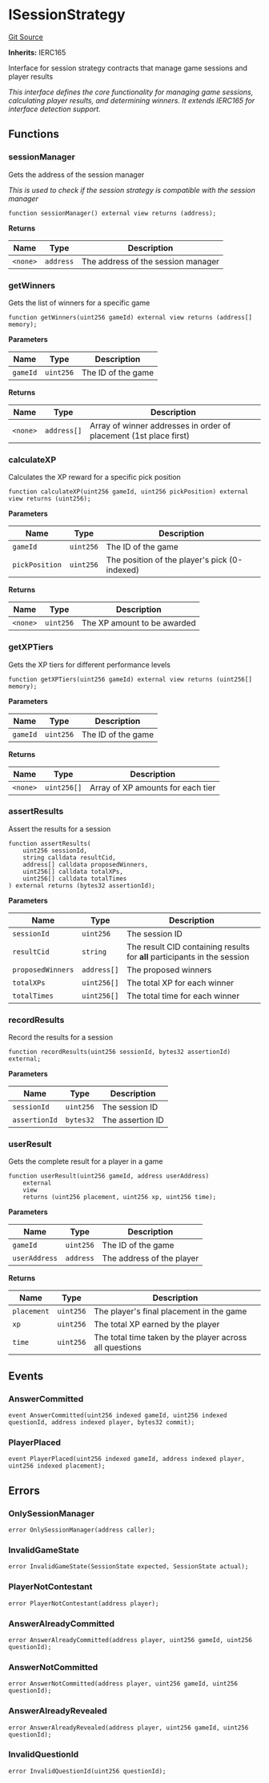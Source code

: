 # ISessionStrategy
[Git Source](https://github.com/Engage-Protocol/engage-protocol/blob/c5ee1562bd13fd9b4ca0d2484df6aceaf0760cfb/src/session/ISessionStrategy.sol)

**Inherits:**
IERC165

Interface for session strategy contracts that manage game sessions and player results

*This interface defines the core functionality for managing game sessions, calculating
player results, and determining winners. It extends IERC165 for interface detection support.*


## Functions
### sessionManager

Gets the address of the session manager

*This is used to check if the session strategy is compatible with the session manager*


```solidity
function sessionManager() external view returns (address);
```
**Returns**

|Name|Type|Description|
|----|----|-----------|
|`<none>`|`address`|The address of the session manager|


### getWinners

Gets the list of winners for a specific game


```solidity
function getWinners(uint256 gameId) external view returns (address[] memory);
```
**Parameters**

|Name|Type|Description|
|----|----|-----------|
|`gameId`|`uint256`|The ID of the game|

**Returns**

|Name|Type|Description|
|----|----|-----------|
|`<none>`|`address[]`|Array of winner addresses in order of placement (1st place first)|


### calculateXP

Calculates the XP reward for a specific pick position


```solidity
function calculateXP(uint256 gameId, uint256 pickPosition) external view returns (uint256);
```
**Parameters**

|Name|Type|Description|
|----|----|-----------|
|`gameId`|`uint256`|The ID of the game|
|`pickPosition`|`uint256`|The position of the player's pick (0-indexed)|

**Returns**

|Name|Type|Description|
|----|----|-----------|
|`<none>`|`uint256`|The XP amount to be awarded|


### getXPTiers

Gets the XP tiers for different performance levels


```solidity
function getXPTiers(uint256 gameId) external view returns (uint256[] memory);
```
**Parameters**

|Name|Type|Description|
|----|----|-----------|
|`gameId`|`uint256`|The ID of the game|

**Returns**

|Name|Type|Description|
|----|----|-----------|
|`<none>`|`uint256[]`|Array of XP amounts for each tier|


### assertResults

Assert the results for a session


```solidity
function assertResults(
    uint256 sessionId,
    string calldata resultCid,
    address[] calldata proposedWinners,
    uint256[] calldata totalXPs,
    uint256[] calldata totalTimes
) external returns (bytes32 assertionId);
```
**Parameters**

|Name|Type|Description|
|----|----|-----------|
|`sessionId`|`uint256`|The session ID|
|`resultCid`|`string`|The result CID containing results for **all** participants in the session|
|`proposedWinners`|`address[]`|The proposed winners|
|`totalXPs`|`uint256[]`|The total XP for each winner|
|`totalTimes`|`uint256[]`|The total time for each winner|


### recordResults

Record the results for a session


```solidity
function recordResults(uint256 sessionId, bytes32 assertionId) external;
```
**Parameters**

|Name|Type|Description|
|----|----|-----------|
|`sessionId`|`uint256`|The session ID|
|`assertionId`|`bytes32`|The assertion ID|


### userResult

Gets the complete result for a player in a game


```solidity
function userResult(uint256 gameId, address userAddress)
    external
    view
    returns (uint256 placement, uint256 xp, uint256 time);
```
**Parameters**

|Name|Type|Description|
|----|----|-----------|
|`gameId`|`uint256`|The ID of the game|
|`userAddress`|`address`|The address of the player|

**Returns**

|Name|Type|Description|
|----|----|-----------|
|`placement`|`uint256`|The player's final placement in the game|
|`xp`|`uint256`|The total XP earned by the player|
|`time`|`uint256`|The total time taken by the player across all questions|


## Events
### AnswerCommitted

```solidity
event AnswerCommitted(uint256 indexed gameId, uint256 indexed questionId, address indexed player, bytes32 commit);
```

### PlayerPlaced

```solidity
event PlayerPlaced(uint256 indexed gameId, address indexed player, uint256 indexed placement);
```

## Errors
### OnlySessionManager

```solidity
error OnlySessionManager(address caller);
```

### InvalidGameState

```solidity
error InvalidGameState(SessionState expected, SessionState actual);
```

### PlayerNotContestant

```solidity
error PlayerNotContestant(address player);
```

### AnswerAlreadyCommitted

```solidity
error AnswerAlreadyCommitted(address player, uint256 gameId, uint256 questionId);
```

### AnswerNotCommitted

```solidity
error AnswerNotCommitted(address player, uint256 gameId, uint256 questionId);
```

### AnswerAlreadyRevealed

```solidity
error AnswerAlreadyRevealed(address player, uint256 gameId, uint256 questionId);
```

### InvalidQuestionId

```solidity
error InvalidQuestionId(uint256 questionId);
```

